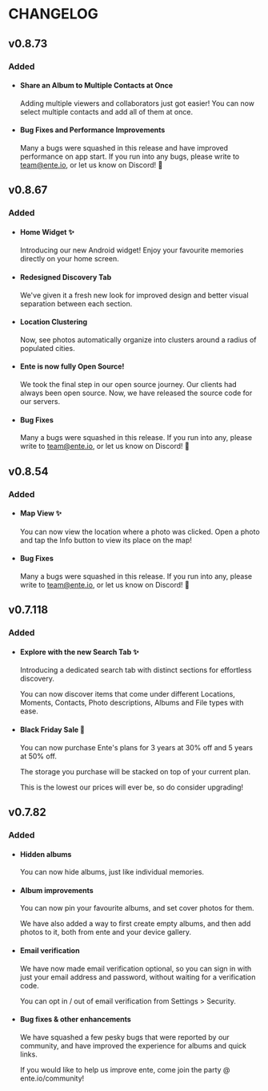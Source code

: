 # CHANGELOG

## v0.8.73
### Added
* #### Share an Album to Multiple Contacts at Once

    Adding multiple viewers and collaborators just got easier!
    You can now select multiple contacts and add all of them at once.

* #### Bug Fixes and Performance Improvements

    Many a bugs were squashed in this release and have improved performance on app start. If you run into any bugs, please write to team@ente.io, or let us know on Discord! 🙏


## v0.8.67

### Added
* #### Home Widget ✨

    Introducing our new Android widget! Enjoy your favourite memories directly on your home screen.

* #### Redesigned Discovery Tab

    We've given it a fresh new look for improved design and better visual separation between each section.   

* #### Location Clustering 

    Now, see photos automatically organize into clusters around a radius of populated cities.

* #### Ente is now fully Open Source!

    We took the final step in our open source journey. Our clients had always been open source. Now, we have released the source code for our servers.

* #### Bug Fixes

    Many a bugs were squashed in this release. If you run into any, please write to team@ente.io, or let us know on Discord! 🙏



## v0.8.54

### Added
* #### Map View ✨

    You can now view the location where a photo was clicked. Open a photo and tap the Info button to view its place on the map!

* #### Bug Fixes

    Many a bugs were squashed in this release. If you run into any, please write to team@ente.io, or let us know on Discord! 🙏



## v0.7.118

### Added
* #### Explore with the new Search Tab ✨

    Introducing a dedicated search tab with distinct sections for effortless discovery.

    You can now discover items that come under different Locations, Moments, Contacts, Photo descriptions, Albums and File types with ease.

* #### Black Friday Sale 🎉

    You can now purchase Ente's plans for 3 years at 30% off and 5 years at 50% off.

    The storage you purchase will be stacked on top of your current plan.

    This is the lowest our prices will ever be, so do consider upgrading!


## v0.7.82

### Added
* #### Hidden albums

    You can now hide albums, just like individual memories.

* #### Album improvements

    You can now pin your favourite albums, and set cover photos for them.

    We have also added a way to first create empty albums, and then add photos to it, both from ente and your device gallery.


* #### Email verification

    We have now made email verification optional, so you can sign in with just your email address and password, without waiting for a verification code.

    You can opt in / out of email verification from Settings > Security.


* #### Bug fixes & other enhancements

    We have squashed a few pesky bugs that were reported by our community, and have improved the experience for albums and quick links.

    If you would like to help us improve ente, come join the party @ ente.io/community!


